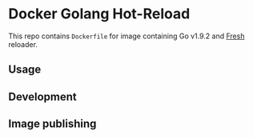# Docker Golang Hot-Reload

This repo contains `Dockerfile` for image containing Go v1.9.2 and [Fresh](https://github.com/pilu/fresh) reloader.

## Usage



## Development



## Image publishing
